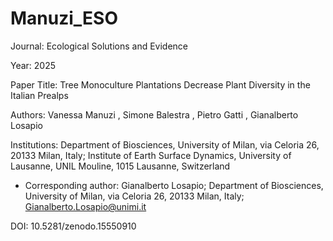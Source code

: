 # Manuzi_ESO
Journal: Ecological Solutions and Evidence

Year: 2025

Paper Title: Tree Monoculture Plantations Decrease Plant Diversity in the Italian Prealps

Authors: Vanessa Manuzi , Simone Balestra , Pietro Gatti , Gianalberto Losapio

Institutions: Department of Biosciences, University of Milan, via Celoria 26, 20133 Milan, Italy; Institute of Earth Surface Dynamics, University of Lausanne, UNIL Mouline, 1015 Lausanne, Switzerland

* Corresponding author: Gianalberto Losapio; Department of Biosciences, University of Milan, via Celoria 26, 20133 Milan, Italy; Gianalberto.Losapio@unimi.it

DOI: 10.5281/zenodo.15550910
